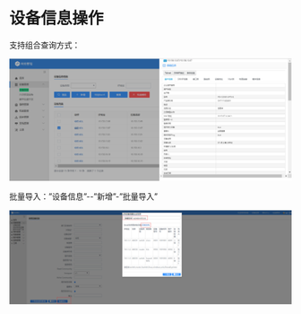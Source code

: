 # 设备信息操作

支持组合查询方式：

![](../assets/image006.png)

批量导入：”设备信息”--”新增”-”批量导入”

![](../assets/image007.png)
